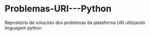 # Problemas-URI---Python
Repositório de soluções dos problemas da plataforma URI utilizando linguagem python
